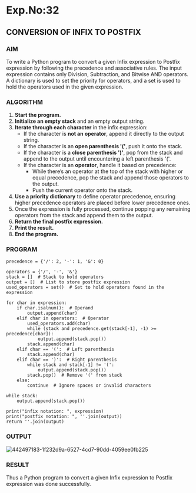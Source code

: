 # Exp.No:32  
## CONVERSION OF INFIX TO POSTFIX



### AIM  
To write a Python program to convert a given Infix expression to Postfix expression by following the precedence and associative rules. The input expression contains only Division, Subtraction, and Bitwise AND operators. A dictionary is used to set the priority for operators, and a set is used to hold the operators used in the given expression.



### ALGORITHM

1. **Start the program.**
2. **Initialize an empty stack** and an empty output string.
3. **Iterate through each character** in the infix expression:
   - If the character is **not an operator**, append it directly to the output string.
   - If the character is an **open parenthesis '('**, push it onto the stack.
   - If the character is a **close parenthesis ')'**, pop from the stack and append to the output until encountering a left parenthesis '('.
   - If the character is an **operator**, handle it based on precedence:
     - While there’s an operator at the top of the stack with higher or equal precedence, pop the stack and append those operators to the output.
     - Push the current operator onto the stack.
4. **Use a priority dictionary** to define operator precedence, ensuring higher precedence operators are placed before lower precedence ones.
5. Once the expression is fully processed, continue popping any remaining operators from the stack and append them to the output.
6. **Return the final postfix expression.**
7. **Print the result.**
8. **End the program.**



### PROGRAM

```
precedence = {'/': 2, '-': 1, '&': 0}  

operators = {'/', '-', '&'}  
stack = []  # Stack to hold operators
output = []  # List to store postfix expression
used_operators = set()  # Set to hold operators found in the expression

for char in expression:
    if char.isalnum():  # Operand
        output.append(char)
    elif char in operators:  # Operator
        used_operators.add(char)
        while (stack and precedence.get(stack[-1], -1) >= precedence[char]):
            output.append(stack.pop())
        stack.append(char)
    elif char == '(':  # Left parenthesis
        stack.append(char)
    elif char == ')':  # Right parenthesis
        while stack and stack[-1] != '(':
            output.append(stack.pop())
        stack.pop()  # Remove '(' from stack
    else:
        continue  # Ignore spaces or invalid characters

while stack:
    output.append(stack.pop())

print("infix notation: ", expression)
print("postfix notation: ", ''.join(output))
return ''.join(output)
```

### OUTPUT
![442497183-1f232d9a-6527-4cd7-90dd-4059ee0fb225](https://github.com/user-attachments/assets/4f53d292-5041-4bcc-a196-2afbc384a3d4)



### RESULT
Thus a Python program to convert a given Infix expression to Postfix expression was done successfully.
